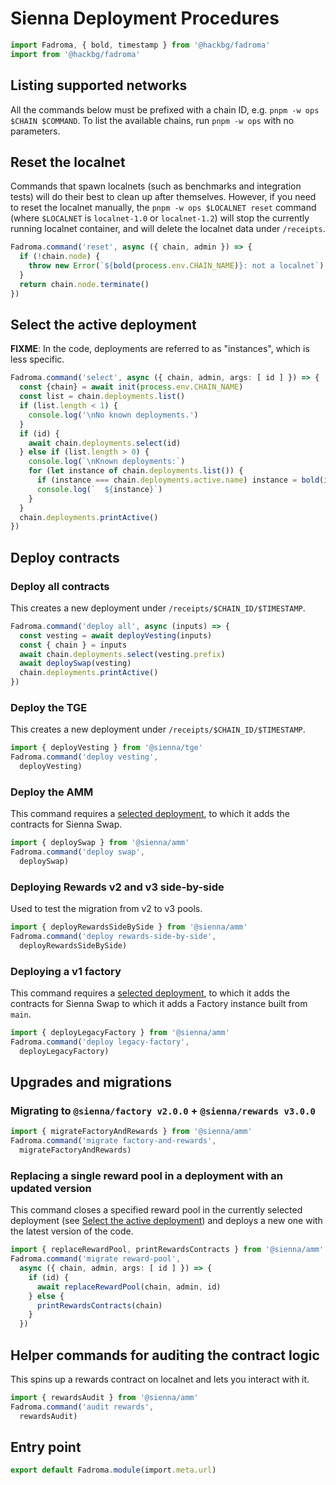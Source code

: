 # Sienna Deployment Procedures

```typescript
import Fadroma, { bold, timestamp } from '@hackbg/fadroma'
import from '@hackbg/fadroma'
```

## Listing supported networks

All the commands below must be prefixed with a chain ID, e.g. `pnpm -w ops $CHAIN $COMMAND`.
To list the available chains, run `pnpm -w ops` with no parameters.

## Reset the localnet

Commands that spawn localnets (such as benchmarks and integration tests)
will do their best to clean up after themselves. However, if you need to
reset the localnet manually, the `pnpm -w ops $LOCALNET reset` command
(where `$LOCALNET` is `localnet-1.0` or `localnet-1.2`) will stop the
currently running localnet container, and will delete the localnet data under `/receipts`.

```typescript
Fadroma.command('reset', async ({ chain, admin }) => {
  if (!chain.node) {
    throw new Error(`${bold(process.env.CHAIN_NAME)}: not a localnet`)
  }
  return chain.node.terminate()
})
```

## Select the active deployment

**FIXME**: In the code, deployments are referred to as "instances", which is less specific.

```typescript
Fadroma.command('select', async ({ chain, admin, args: [ id ] }) => {
  const {chain} = await init(process.env.CHAIN_NAME)
  const list = chain.deployments.list()
  if (list.length < 1) {
    console.log('\nNo known deployments.')
  }
  if (id) {
    await chain.deployments.select(id)
  } else if (list.length > 0) {
    console.log(`\nKnown deployments:`)
    for (let instance of chain.deployments.list()) {
      if (instance === chain.deployments.active.name) instance = bold(instance)
      console.log(`  ${instance}`)
    }
  }
  chain.deployments.printActive()
})
```

## Deploy contracts

### Deploy all contracts

This creates a new deployment under `/receipts/$CHAIN_ID/$TIMESTAMP`.

```typescript
Fadroma.command('deploy all', async (inputs) => {
  const vesting = await deployVesting(inputs)
  const { chain } = inputs
  await chain.deployments.select(vesting.prefix)
  await deploySwap(vesting)
  chain.deployments.printActive()
})
```

### Deploy the TGE

This creates a new deployment under `/receipts/$CHAIN_ID/$TIMESTAMP`.

```typescript
import { deployVesting } from '@sienna/tge'
Fadroma.command('deploy vesting',
  deployVesting)
```

### Deploy the AMM

This command requires a [selected deployment](#select-the-active-deployment),
to which it adds the contracts for Sienna Swap.

```typescript
import { deploySwap } from '@sienna/amm'
Fadroma.command('deploy swap',
  deploySwap)
```

### Deploying Rewards v2 and v3 side-by-side

Used to test the migration from v2 to v3 pools.

```typescript
import { deployRewardsSideBySide } from '@sienna/amm'
Fadroma.command('deploy rewards-side-by-side',
  deployRewardsSideBySide)
```

### Deploying a v1 factory

This command requires a [selected deployment](#select-the-active-deployment),
to which it adds the contracts for Sienna Swap to which it adds a Factory instance
built from `main`.

```typescript
import { deployLegacyFactory } from '@sienna/amm'
Fadroma.command('deploy legacy-factory',
  deployLegacyFactory)
```

## Upgrades and migrations

### Migrating to `@sienna/factory v2.0.0` + `@sienna/rewards v3.0.0`

```typescript
import { migrateFactoryAndRewards } from '@sienna/amm'
Fadroma.command('migrate factory-and-rewards',
  migrateFactoryAndRewards)
```

### Replacing a single reward pool in a deployment with an updated version

This command closes a specified reward pool in the currently selected deployment
(see [Select the active deployment](#select-the-active-deployment)) and deploys a new one
with the latest version of the code.

```typescript
import { replaceRewardPool, printRewardsContracts } from '@sienna/amm'
Fadroma.command('migrate reward-pool',
  async ({ chain, admin, args: [ id ] }) => {
    if (id) {
      await replaceRewardPool(chain, admin, id)
    } else {
      printRewardsContracts(chain)
    }
  })
```

## Helper commands for auditing the contract logic

This spins up a rewards contract on localnet and lets you interact with it.

```typescript
import { rewardsAudit } from '@sienna/amm'
Fadroma.command('audit rewards',
  rewardsAudit)
```

## Entry point

```typescript
export default Fadroma.module(import.meta.url)
```
